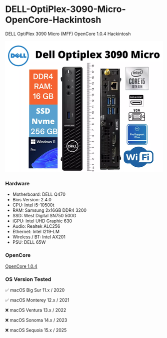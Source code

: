 # DELL-OptiPlex-3090-Micro-OpenCore-Hackintosh
DELL OptiPlex 3090 Micro (MFF) OpenCore 1.0.4 Hackintosh

<img src="https://github.com/loox-sys/DELL-OptiPlex-3090-Micro-OpenCore-Hackintosh/blob/main/DELL%20OptiPlex%203090%20Micro%20(MFF).png" alt="DELL OptiPlex 3090 Micro" width="600">

### Hardware
- Motherboard: DELL Q470
- Bios Version: 2.4.0
- CPU: Intel i5-10500t
- RAM: Samsung 2x16GB DDR4 3200
- SSD: West Digital SN750 500G
- iGPU: Intel UHD Graphic 630
- Audio: Realtek ALC256
- Ethernet: Intel I219-LM
- Wireless / BT: Intel AX201
- PSU: DELL 65W 


### OpenCore
[OpenCore 1.0.4](https://github.com/acidanthera/opencorepkg/releases)

### OS Version Tested
✅ macOS Big Sur 11.x / 2020

✅ macOS Monterey 12.x / 2021

❌ macOS Ventura 13.x / 2022

❌ macOS Sonoma 14.x / 2023

❌ macOS Sequoia 15.x / 2025

